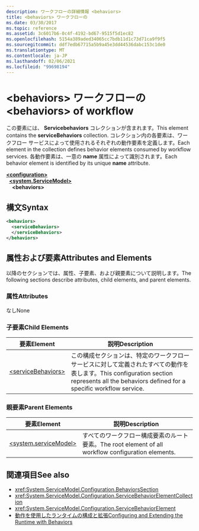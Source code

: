 ```yaml
---
description: ワークフローの詳細情報 <behaviors>
title: <behaviors> ワークフローの
ms.date: 03/30/2017
ms.topic: reference
ms.assetid: 3c6017b6-0c4f-4192-bd67-9515f5d1ec82
ms.openlocfilehash: 5154a389aded34065cc7bdb11d1c73d71ca9f9f5
ms.sourcegitcommit: ddf7edb67715a5b9a45e3dd44536dabc153c1de0
ms.translationtype: MT
ms.contentlocale: ja-JP
ms.lasthandoff: 02/06/2021
ms.locfileid: "99698194"
---
```

# <a name="behaviors-of-workflow"></a><span data-ttu-id="e4f9f-103">\<behaviors> ワークフローの</span><span class="sxs-lookup"><span data-stu-id="e4f9f-103">\<behaviors> of workflow</span></span>

<span data-ttu-id="e4f9f-104">この要素には、 **Servicebehaviors** コレクションが含まれます。</span><span class="sxs-lookup"><span data-stu-id="e4f9f-104">This element contains the **serviceBehaviors** collection.</span></span>  <span data-ttu-id="e4f9f-105">コレクション内の各要素は、ワークフロー サービスによって使用されるそれぞれの動作要素を定義します。</span><span class="sxs-lookup"><span data-stu-id="e4f9f-105">Each element in the collection defines behavior elements consumed by workflow services.</span></span> <span data-ttu-id="e4f9f-106">各動作要素は、一意の **name** 属性によって識別されます。</span><span class="sxs-lookup"><span data-stu-id="e4f9f-106">Each behavior element is identified by its unique **name** attribute.</span></span>  
  
[**\<configuration>**](../configuration-element.md)\
&nbsp;&nbsp;[**\<system.ServiceModel>**](system-servicemodel-of-workflow.md)\
&nbsp;&nbsp;&nbsp;&nbsp;**\<behaviors>**  
  
## <a name="syntax"></a><span data-ttu-id="e4f9f-107">構文</span><span class="sxs-lookup"><span data-stu-id="e4f9f-107">Syntax</span></span>  
  
```xml  
<behaviors>  
  <serviceBehaviors>  
  </serviceBehaviors>  
</behaviors>  
```  
  
## <a name="attributes-and-elements"></a><span data-ttu-id="e4f9f-108">属性および要素</span><span class="sxs-lookup"><span data-stu-id="e4f9f-108">Attributes and Elements</span></span>  

 <span data-ttu-id="e4f9f-109">以降のセクションでは、属性、子要素、および親要素について説明します。</span><span class="sxs-lookup"><span data-stu-id="e4f9f-109">The following sections describe attributes, child elements, and parent elements.</span></span>  
  
### <a name="attributes"></a><span data-ttu-id="e4f9f-110">属性</span><span class="sxs-lookup"><span data-stu-id="e4f9f-110">Attributes</span></span>  

 <span data-ttu-id="e4f9f-111">なし</span><span class="sxs-lookup"><span data-stu-id="e4f9f-111">None</span></span>  
  
### <a name="child-elements"></a><span data-ttu-id="e4f9f-112">子要素</span><span class="sxs-lookup"><span data-stu-id="e4f9f-112">Child Elements</span></span>  
  
|<span data-ttu-id="e4f9f-113">要素</span><span class="sxs-lookup"><span data-stu-id="e4f9f-113">Element</span></span>|<span data-ttu-id="e4f9f-114">説明</span><span class="sxs-lookup"><span data-stu-id="e4f9f-114">Description</span></span>|  
|-------------|-----------------|  
|[\<serviceBehaviors>](servicebehaviors-of-workflow.md)|<span data-ttu-id="e4f9f-115">この構成セクションは、特定のワークフロー サービスに対して定義されたすべての動作を表します。</span><span class="sxs-lookup"><span data-stu-id="e4f9f-115">This configuration section represents all the behaviors defined for a specific workflow service.</span></span>|  
  
### <a name="parent-elements"></a><span data-ttu-id="e4f9f-116">親要素</span><span class="sxs-lookup"><span data-stu-id="e4f9f-116">Parent Elements</span></span>  
  
|<span data-ttu-id="e4f9f-117">要素</span><span class="sxs-lookup"><span data-stu-id="e4f9f-117">Element</span></span>|<span data-ttu-id="e4f9f-118">説明</span><span class="sxs-lookup"><span data-stu-id="e4f9f-118">Description</span></span>|  
|-------------|-----------------|  
|[\<system.serviceModel>](../wcf/system-servicemodel.md)|<span data-ttu-id="e4f9f-119">すべてのワークフロー構成要素のルート要素。</span><span class="sxs-lookup"><span data-stu-id="e4f9f-119">The root element of all workflow configuration elements.</span></span>|  
  
## <a name="see-also"></a><span data-ttu-id="e4f9f-120">関連項目</span><span class="sxs-lookup"><span data-stu-id="e4f9f-120">See also</span></span>

- <xref:System.ServiceModel.Configuration.BehaviorsSection>
- <xref:System.ServiceModel.Configuration.ServiceBehaviorElementCollection>
- <xref:System.ServiceModel.Configuration.ServiceBehaviorElement>
- [<span data-ttu-id="e4f9f-121">動作を使用したランタイムの構成と拡張</span><span class="sxs-lookup"><span data-stu-id="e4f9f-121">Configuring and Extending the Runtime with Behaviors</span></span>](../../../wcf/extending/configuring-and-extending-the-runtime-with-behaviors.md)
